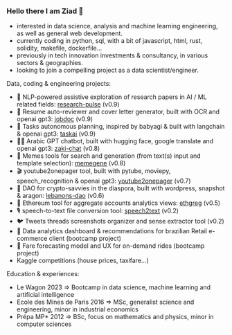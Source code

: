 ### Hello there I am Ziad 👋
- interested in data science, analysis and machine learning engineering, as well as general web development.
- currently coding in python, sql, with a bit of javascript, html, rust, solidity, makefile, dockerfile...
- previously in tech innovation investments & consultancy, in various sectors & geographies.
- looking to join a compelling project as a data scientist/engineer.

Data, coding & engineering projects:
- 🧩 NLP-powered assistive exploration of research papers in AI / ML related fields: [research-pulse](https://research-pulse.streamlit.app/) (v0.9)
- 🥼 Resume auto-reviewer and cover letter generator, built with OCR and openai gpt3: [jobdoc](https://jobdoc.streamlit.app/) (v0.9)
- 🦾 Tasks autonomous planning, inspired by babyagi & built with langchain & openai gpt3: [taskai](https://taskai.streamlit.app/) (v0.9)
- 🧞‍♂️ Arabic GPT chatbot, built with hugging face, google translate and openai gpt3: [zaki-chat](https://zaki-chat.streamlit.app/) (v0.8)
- 🧬 Memes tools for search and generation (from text(s) input and template selection): [memegene](https://memegene.streamlit.app/) (v0.8)
- 🎬 youtube2onepager tool, built with pytube, moviepy, speech_recognition & openai gpt3: [youtube2onepager](https://youtube2onepager.streamlit.app/) (v0.7)
- 🌲 DAO for crypto-savvies in the diaspora, built with wordpress, snapshot & aragon: [lebanons-dao](https://lebanons.org/) (v0.6)
- 🧶 Ethereum tool for aggregate accounts analytics views: [ethgreg](https://ethgreg.streamlit.app/) (v0.5)
- 🎙️ speech-to-text file conversion tool: [speech2text](https://speech2text.streamlit.app/) (v0.2)
- 🐦 Tweets threads screenshots organizer and sense extractor tool (v0.2)
- 🛒 Data analytics dashboard & recommendations for brazilian Retail e-commerce client (bootcamp project)
- 🚕 Fare forecasting model and UX for on-demand rides (bootcamp project)
- Kaggle competitions (house prices, taxifare...)

Education & experiences:
- Le Wagon 2023 => Bootcamp in data science, machine learning and artificial intelligence
- Ecole des Mines de Paris 2016 => MSc, generalist science and engineering, minor in industrial economics
- Prépa MP* 2012 => BSc, focus on mathematics and physics, minor in computer sciences

<!--
**zmazz/zmazz** is a ✨ _special_ ✨ repository because its `README.md` (this file) appears on your GitHub profile.

Here are some ideas to get you started:

- 🔭 I’m currently working on ...
- 🌱 I’m currently learning ...
- 👯 I’m looking to collaborate on ...
- 🤔 I’m looking for help with ...
- 💬 Ask me about ...
- 📫 How to reach me: ...
- 😄 Pronouns: ...
- ⚡ Fun fact: ...
-->

